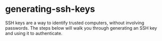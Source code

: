 # generating-ssh-keys
SSH keys are a way to identify trusted computers, without involving passwords. The steps below will walk you through generating an SSH key and using it to authenticate.
